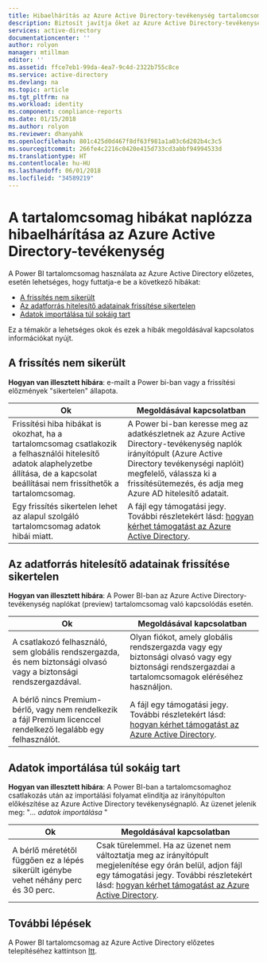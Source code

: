 ```yaml
---
title: Hibaelhárítás az Azure Active Directory-tevékenység tartalomcsomag hibákat naplózza |} Microsoft Docs
description: Biztosít javítja őket az Azure Active Directory-tevékenység tartalomcsomag és lépéseket hibaüzenetek listáját.
services: active-directory
documentationcenter: ''
author: rolyon
manager: mtillman
editor: ''
ms.assetid: ffce7eb1-99da-4ea7-9c4d-2322b755c8ce
ms.service: active-directory
ms.devlang: na
ms.topic: article
ms.tgt_pltfrm: na
ms.workload: identity
ms.component: compliance-reports
ms.date: 01/15/2018
ms.author: rolyon
ms.reviewer: dhanyahk
ms.openlocfilehash: 801c425d0d467f8df63f981a1a03c6d202b4c3c5
ms.sourcegitcommit: 266fe4c2216c0420e415d733cd3abbf94994533d
ms.translationtype: HT
ms.contentlocale: hu-HU
ms.lasthandoff: 06/01/2018
ms.locfileid: "34589219"
---
```

# <a name="troubleshooting-azure-active-directory-activity-logs-content-pack-errors"></a>A tartalomcsomag hibákat naplózza hibaelhárítása az Azure Active Directory-tevékenység 


A Power BI tartalomcsomag használata az Azure Active Directory előzetes, esetén lehetséges, hogy futtatja-e be a következő hibákat: 

- [A frissítés nem sikerült](active-directory-reporting-troubleshoot-content-pack.md#refresh-failed) 
- [Az adatforrás hitelesítő adatainak frissítése sikertelen](active-directory-reporting-troubleshoot-content-pack.md#failed-to-update-data-source-credentials) 
- [Adatok importálása túl sokáig tart](active-directory-reporting-troubleshoot-content-pack.md#importing-of-data-is-taking-too-long) 
 
Ez a témakör a lehetséges okok és ezek a hibák megoldásával kapcsolatos információkat nyújt.
 
## <a name="refresh-failed"></a>A frissítés nem sikerült 
 
**Hogyan van illesztett hibára**: e-mailt a Power bi-ban vagy a frissítési előzmények "sikertelen" állapota. 


| Ok | Megoldásával kapcsolatban |
| ---   | ---        |
| Frissítési hiba hibákat is okozhat, ha a tartalomcsomag csatlakozik a felhasználói hitelesítő adatok alaphelyzetbe állítása, de a kapcsolat beállításai nem frissíthetők a tartalomcsomag. | A Power bi-ban keresse meg az adatkészletnek az Azure Active Directory-tevékenység naplók irányítópult (Azure Active Directory tevékenységi naplóit) megfelelő, válassza ki a frissítésütemezés, és adja meg Azure AD hitelesítő adatait. |
| Egy frissítés sikertelen lehet az alapul szolgáló tartalomcsomag adatok hibái miatt. | A fájl egy támogatási jegy. További részletekért lásd: [hogyan kérhet támogatást az Azure Active Directory](active-directory-troubleshooting-support-howto.md).|
 
 
## <a name="failed-to-update-data-source-credentials"></a>Az adatforrás hitelesítő adatainak frissítése sikertelen 
 
**Hogyan van illesztett hibára**: A Power BI-ban az Azure Active Directory-tevékenység naplókat (preview) tartalomcsomag való kapcsolódás esetén. 

| Ok | Megoldásával kapcsolatban |
| ---   | ---        |
| A csatlakozó felhasználó, sem globális rendszergazda, és nem biztonsági olvasó vagy a biztonsági rendszergazdával. | Olyan fiókot, amely globális rendszergazda vagy egy biztonsági olvasó vagy egy biztonsági rendszergazdai a tartalomcsomagok eléréséhez használjon. |
| A bérlő nincs Premium-bérlő, vagy nem rendelkezik a fájl Premium licenccel rendelkező legalább egy felhasználót. | A fájl egy támogatási jegy. További részletekért lásd: [hogyan kérhet támogatást az Azure Active Directory](active-directory-troubleshooting-support-howto.md).|
 

 

## <a name="importing-of-data-is-taking-too-long"></a>Adatok importálása túl sokáig tart 
 
**Hogyan van illesztett hibára**: A Power BI-ban a tartalomcsomaghoz csatlakozás után az importálási folyamat elindítja az irányítópulton előkészítése az Azure Active Directory tevékenységnapló. Az üzenet jelenik meg: "*... adatok importálása* "  

| Ok | Megoldásával kapcsolatban |
| ---   | ---        |
| A bérlő méretétől függően ez a lépés sikerült igénybe vehet néhány perc és 30 perc. | Csak türelemmel. Ha az üzenet nem változtatja meg az irányítópult megjelenítése egy órán belül, adjon fájl egy támogatási jegy. További részletekért lásd: [hogyan kérhet támogatást az Azure Active Directory](active-directory-troubleshooting-support-howto.md).|

## <a name="next-steps"></a>További lépések

A Power BI tartalomcsomag az Azure Active Directory előzetes telepítéséhez kattintson [Itt](https://powerbi.microsoft.com/en-us/blog/azure-active-directory-meets-power-bi/).


